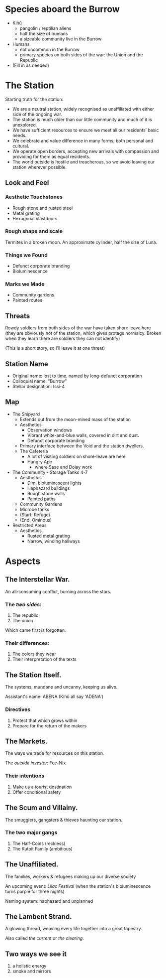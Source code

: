 # Species aboard the Burrow
- Kihǔ
	+ pangolin / reptilian aliens
	+ half the size of humans
	+ a sizeable community live in the Burrow
- Humans
	+ not uncommon in the Burrow
	+ primary species on both sides of the war: the Union and the Republic
- (Fill in as needed)

# The Station
Starting truth for the station:

- We are a neutral station, widely recognised as unaffiliated with either side of the ongoing war.
- The station is much older than our little community and much of it is unexplored.
- We have sufficient resources to ensure we meet all our residents’ basic needs.
- We celebrate and value difference in many forms, both personal and cultural.
- We operate open borders, accepting new arrivals with compassion and providing for them as equal residents.
- The world outside is hostile and treacherous, so we avoid leaving our station wherever possible.

## Look and Feel
### Aesthetic Touchstones
- Rough stone and rusted steel
- Metal grating
- Hexagonal blastdoors

### Rough shape and scale
Termites in a broken moon.
An approximate cylinder, half the size of Luna.

### Things we Found
- Defunct corporate branding
- Bioluminescence

### Marks we Made
- Community gardens
- Painted routes

## Threats
Rowdy soldiers from both sides of the war have taken shore leave here
(they are obviously not of the station, which gives protags normalcy. Broken when they learn there are soldiers they can not identify)

(This is a short story, so I'll leave it at one threat)


## Station Name
- Original name: lost to time, named by long-defunct corporation
- Colloquial name: "Burrow"
- Stellar designation: Issi-4

## Map
- The Shipyard
	+ Extends out from the moon-mined mass of the station
	+ Aesthetics
		* Observation windows
		* Vibrant white-and-blue walls, covered in dirt and dust.
		* Defunct corporate branding
	+ Primary interface between the Void and the station dwellers.
	+ The Cafeteria
		* A lot of visiting soldiers on shore-leave are here
		* Hungry Ape
			- where Sase and Doiay work
- The Community - Storage Tanks 4-7
	+ Aesthetics
		* Dim, bioluminescent lights
		* Haphazard buildings
		* Rough stone walls
		* Painted paths
	+ Community Gardens
	+ Microbe tanks
	+ (Start: Refuge)
	+ (End: Ominous)
- Restricted Areas
	+ Aesthetics
		* Rusted metal grating
		* Narrow, winding hallways

# Aspects

## The Interstellar War.
An all-consuming conflict, burning across the stars.

### The *two sides*:
1. The republic
2. The union

Which came first is forgotten.

### Their differences:
1. The colors they wear
2. Their interpretation of the texts


## The Station Itself.
The systems, mundane and uncanny, keeping us alive.

Assistant's name: ABENA
(Kihǔ all say 'ADENA')

### Directives
1. Protect that which grows within
2. Prepare for the return of the makers


## The Markets.
The ways we trade for resources on this station.

The *outside investor*: Fee-Nix
### Their intentions
1. Make us a tourist destination
2. Offer conditional safety


## The Scum and Villainy.
The smugglers, gangsters & thieves haunting our station.

### The two major gangs
1. The Half-Coins (reckless)
2. The Kutpit Family (ambitious)

## The Unaffiliated.
The families, workers & refugees making up our diverse society

An upcoming event: *Lilac Festival* (when the station's bioluminescence turns purple for three nights)

Naming system: haphazard and unplanned

## The Lambent Strand.
A glowing thread, weaving every life together into a great tapestry.

Also called _the current_ or _the clearing_.

## Two ways we see it
1. a holistic energy
2. smoke and mirrors
